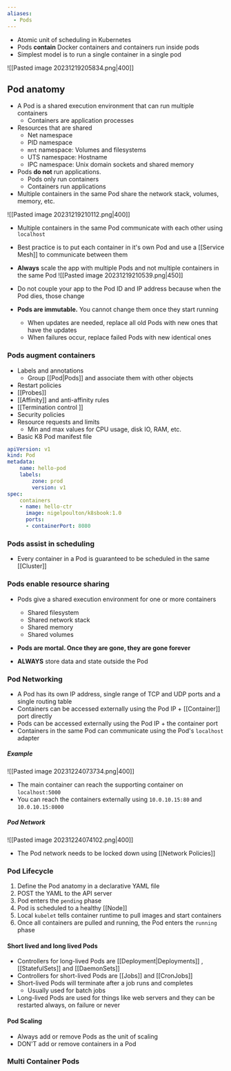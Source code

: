 ```yaml
---
aliases:
  - Pods
---
```

- Atomic unit of scheduling in Kubernetes
- Pods **contain** Docker containers and containers run inside pods
- Simplest model is to run a single container in a single pod

![[Pasted image 20231219205834.png|400]]

## Pod anatomy
- A Pod is a shared execution environment that can run multiple containers
	- Containers are application processes
- Resources that are shared
	- Net namespace
	- PID namespace
	- `mnt` namespace: Volumes and filesystems
	- UTS namespace: Hostname
	- IPC namespace: Unix domain sockets and shared memory
- Pods **do not** run applications. 
	- Pods only run containers
	- Containers run applications
- Multiple containers in the same Pod share the network stack, volumes, memory, etc.

![[Pasted image 20231219210112.png|400]]
- Multiple containers in the same Pod communicate with each other using `localhost`
- Best practice is to put each container in it's own Pod and use a [[Service Mesh]] to communicate between them
- **Always** scale the app with multiple Pods and not multiple containers in the same Pod
![[Pasted image 20231219210539.png|450]]

- Do not couple your app to the Pod ID and IP address because when the Pod dies, those change
- **Pods are immutable.** You cannot change them once they start running
	- When updates are needed, replace all old Pods with new ones that have the updates
	- When failures occur, replace failed Pods with new identical ones

### Pods augment containers
- Labels and annotations
	- Group [[Pod|Pods]] and associate them with other objects
- Restart policies
- [[Probes]]
- [[Affinity]] and anti-affinity rules
- [[Termination control ]]
- Security policies 
- Resource requests and limits
	- Min and max values for CPU usage, disk IO, RAM, etc.
- Basic K8 Pod manifest file
```yaml
apiVersion: v1
kind: Pod
metadata:
	name: hello-pod
	labels:
		zone: prod
		version: v1
spec:
	containers
	- name: hello-ctr
	  image: nigelpoulton/k8sbook:1.0
	  ports:
	  - containerPort: 8080
```

### Pods assist in scheduling
- Every container in a Pod is guaranteed to be scheduled in the same [[Cluster]]

### Pods enable resource sharing
- Pods give a shared execution environment for one or more containers
	- Shared filesystem
	- Shared network stack
	- Shared memory
	- Shared volumes

- **Pods are mortal. Once they are gone, they are gone forever**
- **ALWAYS** store data and state outside the Pod

### Pod Networking
- A Pod has its own IP address, single range of TCP and UDP ports and a single routing table
- Containers can be accessed externally using the Pod IP + [[Container]] port directly
- Pods can be accessed externally using the Pod IP + the container port
- Containers in the same Pod can communicate using the Pod's `localhost` adapter
##### Example

![[Pasted image 20231224073734.png|400]]

- The main container can reach the supporting container on `localhost:5000`
- You can reach the containers externally using `10.0.10.15:80` and `10.0.10.15:8000`

##### Pod Network

![[Pasted image 20231224074102.png|400]]

- The Pod network needs to be locked down using [[Network Policies]]

### Pod Lifecycle
1. Define the Pod anatomy in a declarative YAML file
2. POST the YAML to the API server
3. Pod enters the `pending` phase
4. Pod is scheduled to a healthy [[Node]] 
5. Local `kubelet` tells container runtime to pull images and start containers
6. Once all containers are pulled and running, the Pod enters the `running` phase

#### Short lived and long lived Pods
- Controllers for long-lived Pods are [[Deployment|Deployments]] , [[StatefulSets]] and [[DaemonSets]]
- Controllers for short-lived Pods are [[Jobs]] and [[CronJobs]]
- Short-lived Pods will terminate after a job runs and completes
	- Usually used for batch jobs
- Long-lived Pods are used for things like web servers and they can be restarted always, on failure or never

#### Pod Scaling
- Always add or remove Pods as the unit of scaling
- DON'T add or remove containers in a Pod

### Multi Container Pods
